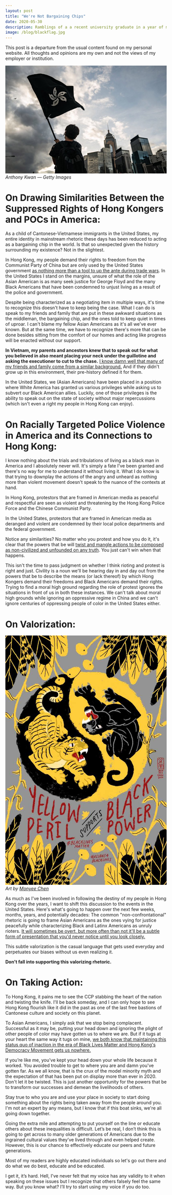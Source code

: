 ```yaml
---
layout: post
title: "We're Not Bargaining Chips"
date: 2020-05-30
description: Ramblings of a a recent university graduate in a year of madness predicated by centuries of hate.
image: /blog/blackflag.jpg
---
```


This post is a departure from the usual content found on my personal website. All thoughts and opinions are my own and not the views of my employer or institution.

![ HK protestor waving the black bauhinia flag ](/blog/blackflag.jpg)_Anthony Kwan — Getty Images_

# On Drawing Similarities Between the Suppressed Rights of Hong Kongers and POCs in America:

As a child of Cantonese-Vietnamese immigrants in the United States, my entire identity in mainstream rhetoric these days has been reduced to acting as a bargaining chip in the world. Is that so unexpected given the history surrounding my existence? Not in the slightest.

In Hong Kong, my people demand their rights to freedom from the Communist Party of China but are only used by the United States government [as nothing more than a tool to up the ante during trade wars](https://www.bbc.com/news/world-us-canada-52856876). In the United States I stand on the margins, unsure of what the role of the Asian American is as many seek justice for George Floyd and the many Black Americans that have been condemned to unjust living as a result of the police and government.

Despite being characterized as a negotiating item in multiple ways, it's time to recognize this doesn't have to keep being the case. What I can do is speak to my friends and family that are put in these awkward situations as the middleman, the bargaining chip, and the ones told to keep quiet in times of uproar. I can't blame my fellow Asian Americans as it's all we've ever known. But at the same time, we have to recognize there's more that can be done besides sitting from the comfort of our homes and acting like progress will be enacted without our support.

**In Vietnam, my parents and ancestors knew that to speak out for what you believed in also meant placing your neck under the guillotine and asking the executioner to cut to the chase.** [I know damn well that many of my friends and family come from a similar background.](https://en.wikipedia.org/wiki/Li_Wenliang) And if they didn't grow up in this environment, their pre-history defined it for them.

In the United States, we (Asian Americans) have been placed in a position where White America has granted us various privileges while asking us to subvert our Black American allies. Luckily, one of those privileges is the ability to speak out on the state of society without major repercussions (which isn't even a right my people in Hong Kong can enjoy).

# On Racially Targeted Police Violence in America and its Connections to Hong Kong:

I know nothing about the trials and tribulations of living as a black man in America and I absolutely never will. It's simply a fate I've been granted and there's no way for me to understand it without living it. What I do know is that trying to downplay the actions of the angry and unheard as nothing more than violent movement doesn't speak to the nuance of the contexts at hand.

In Hong Kong, protestors that are framed in American media as peaceful and respectful are seen as violent and threatening by the Hong Kong Police Force and the Chinese Communist Party.

In the United States, protestors that are framed in American media as deranged and violent are condemned by their local police departments and the federal government.

Notice any similarities? No matter who you protest and how you do it, it's clear that the powers that be will [twist and mangle actions to be composed as non-civilized and unfounded on any truth](https://mothership.sg/2020/05/global-times-george-floyd/). You just can't win when that happens.

This isn't the time to pass judgment on whether I think rioting and protest is right and just. Civility is a noun we'll be hearing day in and day out from the powers that be to describe the means (or lack thereof) by which Hong Kongers demand their freedoms and Black Americans demand their rights. Trying to find a moral high ground regarding the role of protest ignores the situations in front of us in both these instances. We can't talk about moral high grounds while ignoring an oppressive regime in China and we can't ignore centuries of oppressing people of color in the United States either.

# On Valorization:

![ Yellow peril support black power ](/blog/yellowperil.jpg)_Art by [Monyee Chen](https://www.chinesebornamerican.com/yellowperil-supports-blackpower)_

As much as I've been involved in following the destiny of my people in Hong Kong over the years, I want to shift this discussion to the events in the United States. Here's what's going to happen over the next few weeks, months, years, and potentially decades: The common "non-confrontational" rhetoric is going to frame Asian Americans as the ones vying for justice peacefully while characterizing Black and Latinx Americans as unruly rioters. [It will sometimes be overt, but more often than not it'll be a subtle form of presentation that you'd never notice until you look closely.](https://journals.sagepub.com/doi/10.1177/0032329299027001005)

This subtle valorization is the casual language that gets used everyday and perpetuates our biases without us even realizing it.

**Don't fall into supporting this valorizing rhetoric.**

# On Taking Action:

To Hong Kong, it pains me to see the CCP stabbing the heart of the nation and twisting the knife. I'll be back someday, and I can only hope to see Hong Kong flourish like it did in the past as one of the last free bastions of Cantonese culture and society on this planet.

To Asian Americans, I simply ask that we stop being complacent. Successful as it may be, putting your head down and ignoring the plight of other people of color may have gotten us to where we are. But if it tugs at your heart the same way it tugs on mine, [we both know that maintaining this status quo of inaction in the era of Black Lives Matter and Hong Kong's Democracy Movement gets us nowhere.](https://lettersforblacklives.com/)

If you’re like me, you’ve kept your head down your whole life because it worked. You avoided trouble to get to where you are and damn you've gotten far. As we all know, that is the crux of the model minority myth and the expectation of that has been put on display more than ever in 2020. Don't let it be twisted. This is just another opportunity for the powers that be to transform our successes and demean the livelihoods of others.

Stay true to who you are and use your place in society to start doing something about the rights being taken away from the people around you. I'm not an expert by any means, but I know that if this boat sinks, we're all going down together.

Going the extra mile and attempting to put yourself on the line or educate others about these inequalities is difficult. Let’s be real, I don’t think this is going to get across to many older generations of Americans due to the ingrained cultural values they’ve lived through and even helped create. However, this is our chance to effectively educate our peers and future generations.

Most of my readers are highly educated individuals so let's go out there and do what we do best, educate and be educated.

I get it, it’s hard. Hell, I've never felt that my voice has any validity to it when speaking on these issues but I recognize that others falsely feel the same way. But you know what? I’ll try to start using my voice if you do too.
